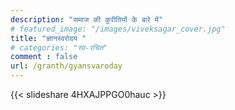 ```yaml
---
description: "समाज की कुरीतियों के बारे में"
# featured_image: "/images/viveksagar_cover.jpg"
title: "ज्ञानस्वरोदय "
# categories: "स्व-रचित"
comment : false
url: /granth/gyansvaroday
---
```


{{< slideshare 4HXAJPPGO0hauc >}}